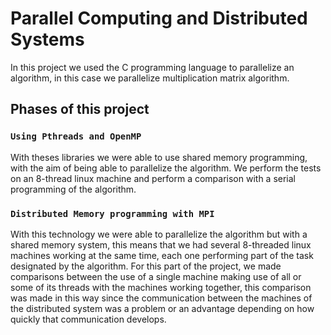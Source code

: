 # Parallel Computing and Distributed Systems

In this project we used the C programming language to parallelize an algorithm, in this case we parallelize multiplication matrix algorithm.

## Phases of this project

### `Using Pthreads and OpenMP`

With theses libraries we were able to use shared memory programming, with the aim of being able to parallelize the algorithm.
We perform the tests on an 8-thread linux machine and perform a comparison with a serial programming of the algorithm.

### `Distributed Memory programming with MPI`

With this technology we were able to parallelize the algorithm but with a shared memory system, this means that we had several 8-threaded linux machines working at the same time, each one performing part of the task designated by the algorithm. For this part of the project, we made comparisons between the use of a single machine making use of all or some of its threads with the machines working together, this comparison was made in this way since the communication between the machines of the distributed system was a problem or an advantage depending on how quickly that communication develops.
